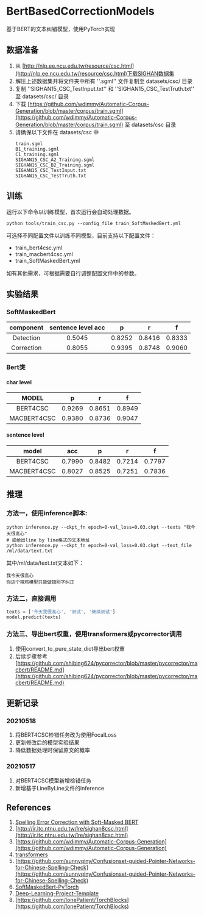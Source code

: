 # BertBasedCorrectionModels

基于BERT的文本纠错模型，使用PyTorch实现

## 数据准备
1. 从 [http://nlp.ee.ncu.edu.tw/resource/csc.html](http://nlp.ee.ncu.edu.tw/resource/csc.html)下载SIGHAN数据集
2. 解压上述数据集并将文件夹中所有 ''.sgml'' 文件复制至 datasets/csc/ 目录
3. 复制 ''SIGHAN15_CSC_TestInput.txt'' 和 ''SIGHAN15_CSC_TestTruth.txt'' 至 datasets/csc/ 目录
4. 下载 [https://github.com/wdimmy/Automatic-Corpus-Generation/blob/master/corpus/train.sgml](https://github.com/wdimmy/Automatic-Corpus-Generation/blob/master/corpus/train.sgml) 至 datasets/csc 目录
5. 请确保以下文件在 datasets/csc 中
    ```
    train.sgml
    B1_training.sgml
    C1_training.sgml  
    SIGHAN15_CSC_A2_Training.sgml  
    SIGHAN15_CSC_B2_Training.sgml  
    SIGHAN15_CSC_TestInput.txt
    SIGHAN15_CSC_TestTruth.txt
    ```

## 训练

运行以下命令以训练模型，首次运行会自动处理数据。
```shell
python tools/train_csc.py --config_file train_SoftMaskedBert.yml
```
可选择不同配置文件以训练不同模型，目前支持以下配置文件：
- train_bert4csc.yml
- train_macbert4csc.yml
- train_SoftMaskedBert.yml

如有其他需求，可根据需要自行调整配置文件中的参数。

## 实验结果

### SoftMaskedBert
|component|sentence level acc|p|r|f|
|:-:|:-:|:-:|:-:|:-:|
|Detection|0.5045|0.8252|0.8416|0.8333|
|Correction|0.8055|0.9395|0.8748|0.9060|

### Bert类
#### char level
|MODEL|p|r|f|
|:-:|:-:|:-:|:-:|
|BERT4CSC|0.9269|0.8651|0.8949|
|MACBERT4CSC|0.9380|0.8736|0.9047|

#### sentence level
|model|acc|p|r|f|
|:-:|:-:|:-:|:-:|:-:|
|BERT4CSC|0.7990|0.8482|0.7214|0.7797|
|MACBERT4CSC|0.8027|0.8525|0.7251|0.7836|

## 推理
### 方法一，使用inference脚本:
```shell
python inference.py --ckpt_fn epoch=0-val_loss=0.03.ckpt --texts "我今天很高心"
# 或给出line by line格式的文本地址
python inference.py --ckpt_fn epoch=0-val_loss=0.03.ckpt --text_file /ml/data/text.txt
```
其中/ml/data/text.txt文本如下：
```text
我今天很高心
你这个辣鸡模型只能做错别字纠正
```
### 方法二，直接调用
```python
texts = ['今天我很高心', '测试', '继续测试']
model.predict(texts)
```
### 方法三、导出bert权重，使用transformers或pycorrector调用
1. 使用convert_to_pure_state_dict导出bert权重
2. 后续步骤参考[https://github.com/shibing624/pycorrector/blob/master/pycorrector/macbert/README.md](https://github.com/shibing624/pycorrector/blob/master/pycorrector/macbert/README.md)

## 更新记录
### 20210518
1. 将BERT4CSC检错任务改为使用FocalLoss
2. 更新修改后的模型实验结果
3. 降低数据处理时保留原文的概率

### 20210517
1. 对BERT4CSC模型新增检错任务
2. 新增基于LineByLine文件的inference

## References
1. [Spelling Error Correction with Soft-Masked BERT](https://arxiv.org/abs/2005.07421)
2. [http://ir.itc.ntnu.edu.tw/lre/sighan8csc.html](http://ir.itc.ntnu.edu.tw/lre/sighan8csc.html)
3. [https://github.com/wdimmy/Automatic-Corpus-Generation](https://github.com/wdimmy/Automatic-Corpus-Generation)
4. [transformers](https://huggingface.co/)
5. [https://github.com/sunnyqiny/Confusionset-guided-Pointer-Networks-for-Chinese-Spelling-Check](https://github.com/sunnyqiny/Confusionset-guided-Pointer-Networks-for-Chinese-Spelling-Check)
6. [SoftMaskedBert-PyTorch](https://github.com/gitabtion/SoftMaskedBert-PyTorch)
7. [Deep-Learning-Project-Template](https://github.com/L1aoXingyu/Deep-Learning-Project-Template)
8. [https://github.com/lonePatient/TorchBlocks](https://github.com/lonePatient/TorchBlocks)
